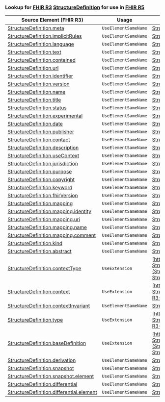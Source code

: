 ### Lookup for [FHIR R3](https://hl7.org/fhir/STU3/) [StructureDefinition](https://hl7.org/fhir/STU3/StructureDefinition.html) for use in [FHIR R5](https://hl7.org/fhir/R5/)

| Source Element (FHIR R3) | Usage | Target |
| -------------- | ----- | ------ |
| [StructureDefinition.meta](https://hl7.org/fhir/STU3/StructureDefinition.html#resource) | `UseElementSameName` | [StructureDefinition.meta](https://hl7.org/fhir/R5/StructureDefinition.html#resource) |
| [StructureDefinition.implicitRules](https://hl7.org/fhir/STU3/StructureDefinition.html#resource) | `UseElementSameName` | [StructureDefinition.implicitRules](https://hl7.org/fhir/R5/StructureDefinition.html#resource) |
| [StructureDefinition.language](https://hl7.org/fhir/STU3/StructureDefinition.html#resource) | `UseElementSameName` | [StructureDefinition.language](https://hl7.org/fhir/R5/StructureDefinition.html#resource) |
| [StructureDefinition.text](https://hl7.org/fhir/STU3/StructureDefinition.html#resource) | `UseElementSameName` | [StructureDefinition.text](https://hl7.org/fhir/R5/StructureDefinition.html#resource) |
| [StructureDefinition.contained](https://hl7.org/fhir/STU3/StructureDefinition.html#resource) | `UseElementSameName` | [StructureDefinition.contained](https://hl7.org/fhir/R5/StructureDefinition.html#resource) |
| [StructureDefinition.url](https://hl7.org/fhir/STU3/StructureDefinition.html#resource) | `UseElementSameName` | [StructureDefinition.url](https://hl7.org/fhir/R5/StructureDefinition.html#resource) |
| [StructureDefinition.identifier](https://hl7.org/fhir/STU3/StructureDefinition.html#resource) | `UseElementSameName` | [StructureDefinition.identifier](https://hl7.org/fhir/R5/StructureDefinition.html#resource) |
| [StructureDefinition.version](https://hl7.org/fhir/STU3/StructureDefinition.html#resource) | `UseElementSameName` | [StructureDefinition.version](https://hl7.org/fhir/R5/StructureDefinition.html#resource) |
| [StructureDefinition.name](https://hl7.org/fhir/STU3/StructureDefinition.html#resource) | `UseElementSameName` | [StructureDefinition.name](https://hl7.org/fhir/R5/StructureDefinition.html#resource) |
| [StructureDefinition.title](https://hl7.org/fhir/STU3/StructureDefinition.html#resource) | `UseElementSameName` | [StructureDefinition.title](https://hl7.org/fhir/R5/StructureDefinition.html#resource) |
| [StructureDefinition.status](https://hl7.org/fhir/STU3/StructureDefinition.html#resource) | `UseElementSameName` | [StructureDefinition.status](https://hl7.org/fhir/R5/StructureDefinition.html#resource) |
| [StructureDefinition.experimental](https://hl7.org/fhir/STU3/StructureDefinition.html#resource) | `UseElementSameName` | [StructureDefinition.experimental](https://hl7.org/fhir/R5/StructureDefinition.html#resource) |
| [StructureDefinition.date](https://hl7.org/fhir/STU3/StructureDefinition.html#resource) | `UseElementSameName` | [StructureDefinition.date](https://hl7.org/fhir/R5/StructureDefinition.html#resource) |
| [StructureDefinition.publisher](https://hl7.org/fhir/STU3/StructureDefinition.html#resource) | `UseElementSameName` | [StructureDefinition.publisher](https://hl7.org/fhir/R5/StructureDefinition.html#resource) |
| [StructureDefinition.contact](https://hl7.org/fhir/STU3/StructureDefinition.html#resource) | `UseElementSameName` | [StructureDefinition.contact](https://hl7.org/fhir/R5/StructureDefinition.html#resource) |
| [StructureDefinition.description](https://hl7.org/fhir/STU3/StructureDefinition.html#resource) | `UseElementSameName` | [StructureDefinition.description](https://hl7.org/fhir/R5/StructureDefinition.html#resource) |
| [StructureDefinition.useContext](https://hl7.org/fhir/STU3/StructureDefinition.html#resource) | `UseElementSameName` | [StructureDefinition.useContext](https://hl7.org/fhir/R5/StructureDefinition.html#resource) |
| [StructureDefinition.jurisdiction](https://hl7.org/fhir/STU3/StructureDefinition.html#resource) | `UseElementSameName` | [StructureDefinition.jurisdiction](https://hl7.org/fhir/R5/StructureDefinition.html#resource) |
| [StructureDefinition.purpose](https://hl7.org/fhir/STU3/StructureDefinition.html#resource) | `UseElementSameName` | [StructureDefinition.purpose](https://hl7.org/fhir/R5/StructureDefinition.html#resource) |
| [StructureDefinition.copyright](https://hl7.org/fhir/STU3/StructureDefinition.html#resource) | `UseElementSameName` | [StructureDefinition.copyright](https://hl7.org/fhir/R5/StructureDefinition.html#resource) |
| [StructureDefinition.keyword](https://hl7.org/fhir/STU3/StructureDefinition.html#resource) | `UseElementSameName` | [StructureDefinition.keyword](https://hl7.org/fhir/R5/StructureDefinition.html#resource) |
| [StructureDefinition.fhirVersion](https://hl7.org/fhir/STU3/StructureDefinition.html#resource) | `UseElementSameName` | [StructureDefinition.fhirVersion](https://hl7.org/fhir/R5/StructureDefinition.html#resource) |
| [StructureDefinition.mapping](https://hl7.org/fhir/STU3/StructureDefinition.html#resource) | `UseElementSameName` | [StructureDefinition.mapping](https://hl7.org/fhir/R5/StructureDefinition.html#resource) |
| [StructureDefinition.mapping.identity](https://hl7.org/fhir/STU3/StructureDefinition.html#resource) | `UseElementSameName` | [StructureDefinition.mapping.identity](https://hl7.org/fhir/R5/StructureDefinition.html#resource) |
| [StructureDefinition.mapping.uri](https://hl7.org/fhir/STU3/StructureDefinition.html#resource) | `UseElementSameName` | [StructureDefinition.mapping.uri](https://hl7.org/fhir/R5/StructureDefinition.html#resource) |
| [StructureDefinition.mapping.name](https://hl7.org/fhir/STU3/StructureDefinition.html#resource) | `UseElementSameName` | [StructureDefinition.mapping.name](https://hl7.org/fhir/R5/StructureDefinition.html#resource) |
| [StructureDefinition.mapping.comment](https://hl7.org/fhir/STU3/StructureDefinition.html#resource) | `UseElementSameName` | [StructureDefinition.mapping.comment](https://hl7.org/fhir/R5/StructureDefinition.html#resource) |
| [StructureDefinition.kind](https://hl7.org/fhir/STU3/StructureDefinition.html#resource) | `UseElementSameName` | [StructureDefinition.kind](https://hl7.org/fhir/R5/StructureDefinition.html#resource) |
| [StructureDefinition.abstract](https://hl7.org/fhir/STU3/StructureDefinition.html#resource) | `UseElementSameName` | [StructureDefinition.abstract](https://hl7.org/fhir/R5/StructureDefinition.html#resource) |
| [StructureDefinition.contextType](https://hl7.org/fhir/STU3/StructureDefinition.html#resource) | `UseExtension` | [http://hl7.org/fhir/3.0/StructureDefinition/extension-StructureDefinition.contextType](StructureDefinition-ext-R3-StructureDefinition.contextType.html) |
| [StructureDefinition.context](https://hl7.org/fhir/STU3/StructureDefinition.html#resource) | `UseExtension` | [http://hl7.org/fhir/3.0/StructureDefinition/extension-StructureDefinition.context](StructureDefinition-ext-R3-StructureDefinition.context.html) |
| [StructureDefinition.contextInvariant](https://hl7.org/fhir/STU3/StructureDefinition.html#resource) | `UseElementSameName` | [StructureDefinition.contextInvariant](https://hl7.org/fhir/R5/StructureDefinition.html#resource) |
| [StructureDefinition.type](https://hl7.org/fhir/STU3/StructureDefinition.html#resource) | `UseExtension` | [http://hl7.org/fhir/3.0/StructureDefinition/extension-StructureDefinition.type](StructureDefinition-ext-R3-StructureDefinition.type.html) |
| [StructureDefinition.baseDefinition](https://hl7.org/fhir/STU3/StructureDefinition.html#resource) | `UseExtension` | [http://hl7.org/fhir/3.0/StructureDefinition/extension-StructureDefinition.baseDefinition](StructureDefinition-ext-R3-StructureDefinition.baseDefinition.html) |
| [StructureDefinition.derivation](https://hl7.org/fhir/STU3/StructureDefinition.html#resource) | `UseElementSameName` | [StructureDefinition.derivation](https://hl7.org/fhir/R5/StructureDefinition.html#resource) |
| [StructureDefinition.snapshot](https://hl7.org/fhir/STU3/StructureDefinition.html#resource) | `UseElementSameName` | [StructureDefinition.snapshot](https://hl7.org/fhir/R5/StructureDefinition.html#resource) |
| [StructureDefinition.snapshot.element](https://hl7.org/fhir/STU3/StructureDefinition.html#resource) | `UseElementSameName` | [StructureDefinition.snapshot.element](https://hl7.org/fhir/R5/StructureDefinition.html#resource) |
| [StructureDefinition.differential](https://hl7.org/fhir/STU3/StructureDefinition.html#resource) | `UseElementSameName` | [StructureDefinition.differential](https://hl7.org/fhir/R5/StructureDefinition.html#resource) |
| [StructureDefinition.differential.element](https://hl7.org/fhir/STU3/StructureDefinition.html#resource) | `UseElementSameName` | [StructureDefinition.differential.element](https://hl7.org/fhir/R5/StructureDefinition.html#resource) |
